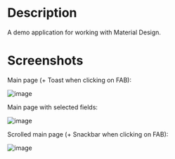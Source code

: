# Description
A demo application for working with Material Design.

# Screenshots
Main page (+ Toast when clicking on FAB):

![image](https://github.com/user-attachments/assets/b1fe38a3-5d36-4c4c-a158-13f0d518d327)

Main page with selected fields:

![image](https://github.com/user-attachments/assets/06c188b9-da16-4acf-9638-43fa579e2888)

Scrolled main page (+ Snackbar when clicking on FAB):

![image](https://github.com/user-attachments/assets/3a4ad157-e803-4858-9ced-783c2eb30797)
